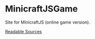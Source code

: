 # MinicraftJSGame

Site for MinicraftJS (online game version).

[Readable Sources](https://github.com/paulevsGitch/MinicraftJS)
